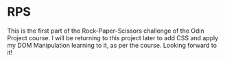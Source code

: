 # RPS
This is the first part of the Rock-Paper-Scissors challenge of the Odin Project course. 
I will be returning to this project later to add CSS and apply my DOM Manipulation learning to it, as per the course.
Looking forward to it!